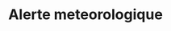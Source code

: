 ---
title: Alerte meteorologique
longTitle: 'Alerte météorologique'
tags:
- gccommon
french:
- "[[Weather warnings]]"
---